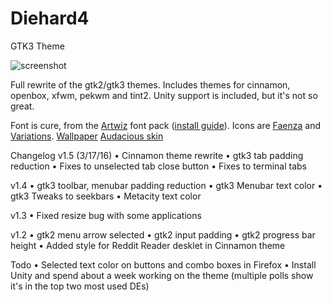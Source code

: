 # Diehard4
GTK3 Theme

![screenshot](http://i.imgur.com/7yelOkR.png)

Full rewrite of the gtk2/gtk3 themes. Includes themes for cinnamon, openbox, xfwm, pekwm and tint2. Unity support is included, but it's not so great.

Font is cure, from the [Artwiz](http://sourceforge.net/projects/artwiz-latin1) font pack ([install guide](http://whatnotlinux.blogspot.com/2011/11/install-artwiz-fonts-in-ubuntu.html)).
Icons are [Faenza](http://tiheum.deviantart.com/art/Faenza-Icons-173323228) and [Variations](http://www.deviantart.com/art/VARIATIONS-1-201731613).
[Wallpaper](http://i.imgbox.com/o3LkOuEW.png)
[Audacious skin](http://zomby.deviantart.com/art/Diehard4-for-Audacious-599888259)

Changelog
v1.5 (3/17/16)
• Cinnamon theme rewrite
• gtk3 tab padding reduction
• Fixes to unselected tab close button
• Fixes to terminal tabs

v1.4
• gtk3 toolbar, menubar padding reduction
• gtk3 Menubar text color
• gtk3 Tweaks to seekbars
• Metacity text color

v1.3
• Fixed resize bug with some applications

v1.2
• gtk2 menu arrow selected
• gtk2 input padding
• gtk2 progress bar height
• Added style for Reddit Reader desklet in Cinnamon theme

Todo
• Selected text color on buttons and combo boxes in Firefox
• Install Unity and spend about a week working on the theme (multiple polls show it's in the top two most used DEs)

